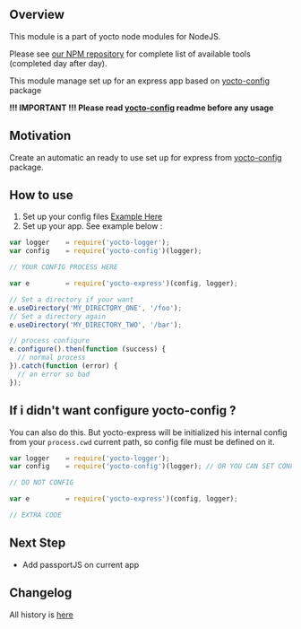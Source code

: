 ## Overview

This module is a part of yocto node modules for NodeJS.

Please see [our NPM repository](https://www.npmjs.com/~yocto) for complete list of available tools (completed day after day).

This module manage set up for an express app based on [yocto-config](https://www.npmjs.com/package/yocto-config) package

**!!! IMPORTANT !!! Please read [yocto-config](https://www.npmjs.com/package/yocto-config) readme before any usage** 

## Motivation

Create an automatic an ready to use set up for express from [yocto-config](https://www.npmjs.com/package/yocto-config) package.

## How to use

1. Set up your config files [Example Here](https://www.npmjs.com/package/yocto-config#how-to-use)
2. Set up your app. See example below : 

```javascript
var logger    = require('yocto-logger');
var config    = require('yocto-config')(logger);

// YOUR CONFIG PROCESS HERE

var e         = require('yocto-express')(config, logger);

// Set a directory if your want
e.useDirectory('MY_DIRECTORY_ONE', '/foo');
// Set a directory again
e.useDirectory('MY_DIRECTORY_TWO', '/bar');

// process configure
e.configure().then(function (success) {
  // normal process
}).catch(function (error) {
  // an error so bad 
});
```

## If i didn't want configure yocto-config ?

You can also do this. But yocto-express will be initialized his internal config from your `process.cwd` current path,
so config file must be defined on it.

```javascript
var logger    = require('yocto-logger');
var config    = require('yocto-config')(logger); // OR YOU CAN SET CONFIG TO NULL

// DO NOT CONFIG

var e         = require('yocto-express')(config, logger);

// EXTRA CODE
```

## Next Step

- Add passportJS on current app

## Changelog

All history is [here](https://gitlab.com/yocto-node-modules/yocto-express/blob/master/CHANGELOG.md)